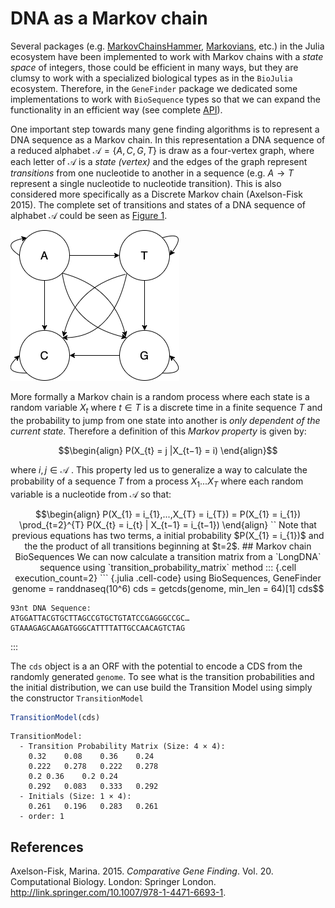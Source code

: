 # DNA as a Markov chain

Several packages (e.g. [MarkovChainsHammer](), [Markovians](), etc.) in
the Julia ecosystem have been implemented to work with Markov chains
with a *state space* of integers, those could be efficient in many ways,
but they are clumsy to work with a specialized biological types as in
the `BioJulia` ecosystem. Therefore, in the `GeneFinder` package we
dedicated some implementations to work with `BioSequence` types so that
we can expand the functionality in an efficient way (see complete
[API]()).

One important step towards many gene finding algorithms is to represent
a DNA sequence as a Markov chain. In this representation a DNA sequence
of a reduced alphabet 𝒜 = {*A*, *C*, *G*, *T*} is draw as a four-vertex
graph, where each letter of 𝒜 is a *state (vertex)* and the edges of the
graph represent *transitions* from one nucleotide to another in a
sequence (e.g. *A* → *T* represent a single nucleotide to nucleotide
transition). This is also considered more specifically as a Discrete
Markov chain (Axelson-Fisk 2015). The complete set of transitions and
states of a DNA sequence of alphabet 𝒜 could be seen as
<a href="#fig-dna-markov" class="quarto-xref">Figure 1</a>.

<img src="../assets/nucleotide-markov-chain.png" id="fig-dna-markov"
data-fig-align="center"
alt="Figure 1: DNA sequence as a Markov chain with a DNA alphabet \mathscr{A} = \{A, C, G, T\}" />

More formally a Markov chain is a random process where each state is a
random variable *X*<sub>*t*</sub> where *t* ∈ *T* is a discrete time in
a finite sequence *T* and the probability to jump from one state into
another is *only dependent of the current state.* Therefore a definition
of this *Markov property* is given by:

``` math
\begin{align}
P(X_{t} = j |X_{t−1} = i)
\end{align}
```

where *i*, *j* ∈ 𝒜 . This property led us to generalize a way to
calculate the probability of a sequence *T* from a process
*X*<sub>1</sub>...*X*<sub>*T*</sub> where each random variable is a
nucleotide from 𝒜 so that:

``` math
\begin{align}
P(X_{1} = i_{1},...,X_{T} = i_{T}) = P(X_{1} = i_{1}) \prod_{t=2}^{T} P(X_{t} = i_{t} | X_{t−1} = i_{t−1})
\end{align}
``

Note that previous equations has two terms, a initial probability $P(X_{1} = i_{1})$ and the the product of all transitions beginning at $t=2$. 

## Markov chain BioSequences

We can now calculate a transition matrix from a `LongDNA` sequence using `transition_probability_matrix` method


::: {.cell execution_count=2}
``` {.julia .cell-code}
using BioSequences, GeneFinder

genome = randdnaseq(10^6)

cds = getcds(genome, min_len = 64)[1]

cds
```

    93nt DNA Sequence:
    ATGGATTACGTGCTTAGCCGTGCTGTATCCGAGGGCCGC…GTAAAGAGCAAGATGGGCATTTTATTGCCAACAGTCTAG

:::

The `cds` object is a an ORF with the potential to encode a CDS from the
randomly generated `genome`. To see what is the transition probabilities
and the initial distribution, we can use build the Transition Model
using simply the constructor `TransitionModel`

``` julia
TransitionModel(cds)
```

    TransitionModel:
      - Transition Probability Matrix (Size: 4 × 4):
        0.32    0.08    0.36    0.24    
        0.222   0.278   0.222   0.278   
        0.2 0.36    0.2 0.24    
        0.292   0.083   0.333   0.292   
      - Initials (Size: 1 × 4):
        0.261   0.196   0.283   0.261   
      - order: 1

## References

Axelson-Fisk, Marina. 2015. *Comparative Gene Finding*. Vol. 20.
Computational Biology. London: Springer London.
<http://link.springer.com/10.1007/978-1-4471-6693-1>.
